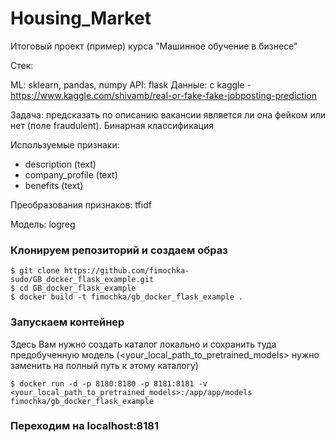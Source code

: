 # Housing_Market
Итоговый проект (пример) курса "Машинное обучение в бизнесе"

Стек:

ML: sklearn, pandas, numpy
API: flask
Данные: с kaggle - https://www.kaggle.com/shivamb/real-or-fake-fake-jobposting-prediction

Задача: предсказать по описанию вакансии является ли она фейком или нет (поле fraudulent). Бинарная классификация

Используемые признаки:

- description (text)
- company_profile (text)
- benefits (text)

Преобразования признаков: tfidf

Модель: logreg

### Клонируем репозиторий и создаем образ
```
$ git clone https://github.com/fimochka-sudo/GB_docker_flask_example.git
$ cd GB_docker_flask_example
$ docker build -t fimochka/gb_docker_flask_example .
```

### Запускаем контейнер

Здесь Вам нужно создать каталог локально и сохранить туда предобученную модель (<your_local_path_to_pretrained_models> нужно заменить на полный путь к этому каталогу)
```
$ docker run -d -p 8180:8180 -p 8181:8181 -v <your_local_path_to_pretrained_models>:/app/app/models fimochka/gb_docker_flask_example
```

### Переходим на localhost:8181